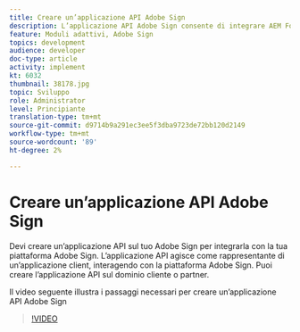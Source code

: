 ```yaml
---
title: Creare un’applicazione API Adobe Sign
description: L’applicazione API Adobe Sign consente di integrare AEM Forms con Adobe Sign
feature: Moduli adattivi, Adobe Sign
topics: development
audience: developer
doc-type: article
activity: implement
kt: 6032
thumbnail: 38178.jpg
topic: Sviluppo
role: Administrator
level: Principiante
translation-type: tm+mt
source-git-commit: d9714b9a291ec3ee5f3dba9723de72bb120d2149
workflow-type: tm+mt
source-wordcount: '89'
ht-degree: 2%

---
```


# Creare un’applicazione API Adobe Sign

Devi creare un’applicazione API sul tuo Adobe Sign per integrarla con la tua piattaforma Adobe Sign. L’applicazione API agisce come rappresentante di un’applicazione client, interagendo con la piattaforma Adobe Sign. Puoi creare l’applicazione API sul dominio cliente o partner.

Il video seguente illustra i passaggi necessari per creare un’applicazione API Adobe Sign

>[!VIDEO](https://video.tv.adobe.com/v/38178/?quality=9&learn=on)
